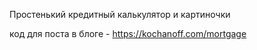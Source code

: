 Простенький кредитный калькулятор и картиночки

код для поста в блоге - https://kochanoff.com/mortgage
